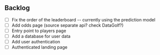 ## Backlog

- [ ] Fix the order of the leaderboard -- currently using the prediction model
- [ ] Add odds page (source separate api? check DataGolf?)
- [ ] Entry point to players page
- [ ] Add a database for user data
- [ ] Add user authentication
- [ ] Authenticated landing page
